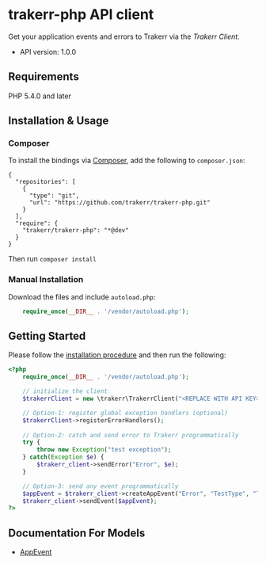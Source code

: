 # trakerr-php API client
Get your application events and errors to Trakerr via the *Trakerr Client*.

- API version: 1.0.0

## Requirements

PHP 5.4.0 and later

## Installation & Usage
### Composer

To install the bindings via [Composer](http://getcomposer.org/), add the following to `composer.json`:

```
{
  "repositories": [
    {
      "type": "git",
      "url": "https://github.com/trakerr/trakerr-php.git"
    }
  ],
  "require": {
    "trakerr/trakerr-php": "*@dev"
  }
}
```

Then run `composer install`

### Manual Installation

Download the files and include `autoload.php`:

```php
    require_once(__DIR__ . '/vendor/autoload.php');
```

## Getting Started

Please follow the [installation procedure](#installation--usage) and then run the following:

```php
<?php
    require_once(__DIR__ . '/vendor/autoload.php');

    // initialize the client
    $trakerrClient = new \trakerr\TrakerrClient("<REPLACE WITH API KEY>", null);

    // Option-1: register global exception handlers (optional)
    $trakerrClient->registerErrorHandlers();
    
    // Option-2: catch and send error to Trakerr programmatically
    try {
        throw new Exception("test exception");
    } catch(Exception $e) {
        $trakerr_client->sendError("Error", $e);
    }

    // Option-3: send any event programmatically
    $appEvent = $trakerr_client->createAppEvent("Error", "TestType", "Test message from php");
    $trakerr_client->sendEvent($appEvent);
?>
```

## Documentation For Models

 - [AppEvent](generated/SwaggerClient-php/docs/Model/AppEvent.md)




